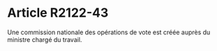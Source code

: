# Article R2122-43

Une commission nationale des opérations de vote est créée auprès du ministre chargé du travail.
